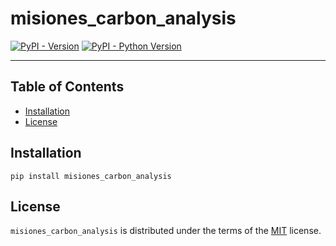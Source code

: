 # misiones_carbon_analysis

[![PyPI - Version](https://img.shields.io/pypi/v/misiones_carbon_analysis.svg)](https://pypi.org/project/misiones_carbon_analysis)
[![PyPI - Python Version](https://img.shields.io/pypi/pyversions/misiones_carbon_analysis.svg)](https://pypi.org/project/misiones_carbon_analysis)

---

## Table of Contents

- [Installation](#installation)
- [License](#license)

## Installation

```console
pip install misiones_carbon_analysis
```

## License

`misiones_carbon_analysis` is distributed under the terms of the [MIT](https://spdx.org/licenses/MIT.html) license.
